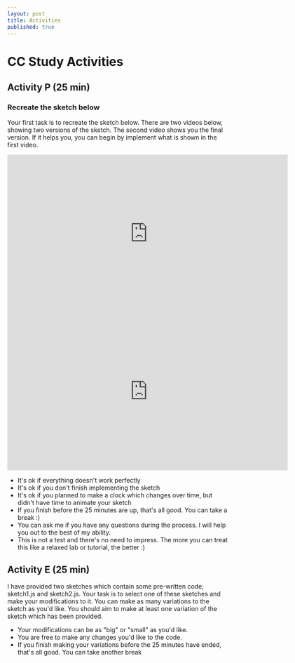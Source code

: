 ```yaml
---
layout: post
title: Activities
published: true
---
```


# CC Study Activities

## Activity P (25 min)

### Recreate the sketch below

Your first task is to recreate the sketch below. There are two videos below, showing two versions of the sketch. The second video shows you the final version. If it helps you, you can begin by implement what is shown in the first video.

<iframe title="vimeo-player" src="https://player.vimeo.com/video/872016714?h=243fae1aed" width="640" height="360" frameborder="0"    allowfullscreen></iframe>

<iframe title="vimeo-player" src="https://player.vimeo.com/video/872015593?h=0f4d2f784e" width="640" height="360" frameborder="0"    allowfullscreen></iframe>

- It's ok if everything doesn't work perfectly
- It's ok if you don't finish implementing the sketch
- It's ok if you planned to make a clock which changes over time, but didn't have time to animate your sketch
- If you finish before the 25 minutes are up, that's all good. You can take a break :)
- You can ask me if you have any questions during the process. I will help you out to the best of my ability.
- This is not a test and there's no need to impress. The more you can treat this like a relaxed lab or tutorial, the better :)


## Activity E (25 min)

I have provided two sketches which contain some pre-written code; sketch1.js and sketch2.js. Your task is to select one of these sketches and make your modifications to it. You can make as many variations to the sketch as you'd like. You should aim to make at least one variation of the sketch which has been provided.

- Your modifications can be as "big" or "small" as you'd like.
- You are free to make any changes you'd like to the code.
- If you finish making your variations before the 25 minutes have ended, that's all good. You can take another break
